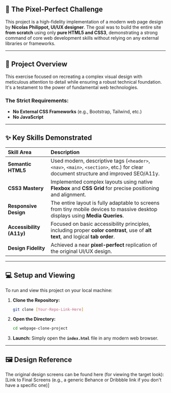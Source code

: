 ## 🌟 The Pixel-Perfect Challenge

This project is a high-fidelity implementation of a modern web page design by **Nicolas Philippot, UI/UX designer**. The goal was to build the entire site **from scratch** using only **pure HTML5 and CSS3**, demonstrating a strong command of core web development skills without relying on any external libraries or frameworks.

---

## 🚀 Project Overview

This exercise focused on recreating a complex visual design with meticulous attention to detail while ensuring a robust technical foundation. It's a testament to the power of fundamental web technologies.

### The Strict Requirements:

* **No External CSS Frameworks** (e.g., Bootstrap, Tailwind, etc.)
* **No JavaScript**

---

## ✨ Key Skills Demonstrated

| Skill Area | Description |
| :--- | :--- |
| **Semantic HTML5** | Used modern, descriptive tags (`<header>`, `<nav>`, `<main>`, `<section>`, etc.) for clear document structure and improved SEO/A11y. |
| **CSS3 Mastery** | Implemented complex layouts using native **Flexbox** and **CSS Grid** for precise positioning and alignment. |
| **Responsive Design** | The entire layout is fully adaptable to screens from tiny mobile devices to massive desktop displays using **Media Queries**. |
| **Accessibility (A11y)** | Focused on basic accessibility principles, including proper **color contrast**, use of **alt text**, and logical **tab order**. |
| **Design Fidelity** | Achieved a near **pixel-perfect** replication of the original UI/UX design. |

---

## 💻 Setup and Viewing

To run and view this project on your local machine:

1.  **Clone the Repository:**
    ```bash
    git clone [Your-Repo-Link-Here]
    ```
2.  **Open the Directory:**
    ```bash
    cd webpage-clone-project
    ```
3.  **Launch:**
    Simply open the **`index.html`** file in any modern web browser.

---

## 🖼️ Design Reference

The original design screens can be found here (for viewing the target look):
[Link to Final Screens (e.g., a generic Behance or Dribbble link if you don't have a specific one)]
